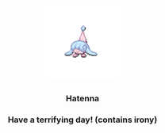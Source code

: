 <p align="center">
    <img src="https://raw.githubusercontent.com/PokeAPI/sprites/master/sprites/pokemon/856.png" width="150" height="150">
</p>
<h3 align="center"> <b>Hatenna</b></h3>
<h3 align="center">Have a terrifying day! (contains irony)</h3>
